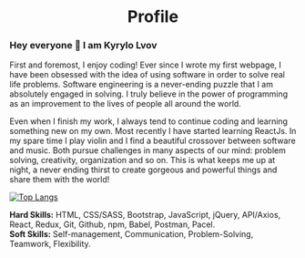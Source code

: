 <h1 align="center">Profile</h1>
<h3>Hey everyone 👋 I am Kyrylo Lvov</h3>
<p>
First and foremost, I enjoy coding! Ever since I wrote my first webpage, I have been obsessed with the idea of using software in order to solve real life problems. Software engineering is a never-ending puzzle that I am absolutely engaged in solving. I truly believe in the power of programming as an improvement to the lives of people all around the world.

Even when I finish my work, I always tend to continue coding and learning something new on my own. Most recently I have started learning ReactJs. In my spare time I play violin and I find a beautiful crossover between software and music. Both pursue challenges in many aspects of our mind: problem solving, creativity, organization and so on. This is what keeps me up at night, a never ending thirst to create gorgeous and powerful things and share them with the world!
 
  [![Top Langs](https://github-readme-stats.vercel.app/api/top-langs/?username=kyrylolvov&layout=compact)](https://github.com/anuraghazra/github-readme-stats)


  <b>Hard Skills:</b> HTML, CSS/SASS, Bootstrap, JavaScript, jQuery, API/Axios, React, Redux, Git, Github, npm, Babel, Postman, Pacel.
<br>
  <b>Soft Skills:</b> Self-management, Communication, Problem-Solving, Teamwork, Flexibility.</p>

